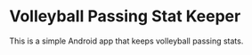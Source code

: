 # Volleyball Passing Stat Keeper

This is a simple Android app that keeps volleyball passing stats.

